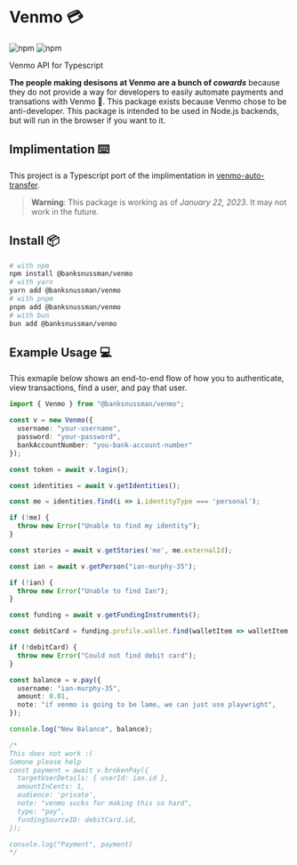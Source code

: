 # Venmo 💳

![npm](https://img.shields.io/npm/dt/@banksnussman/venmo)
![npm](https://img.shields.io/npm/v/@banksnussman/venmo)

Venmo API for Typescript

**The people making desisons at Venmo are a bunch of *cowards*** because they do not provide a way for developers to easily automate payments and transations with Venmo 🤬. This package exists because Venmo chose to be anti-developer. This package is intended to be used in Node.js backends, but will run in the browser if you want to it. 

## Implimentation ⌨️

This project is a Typescript port of the implimentation in [venmo-auto-transfer](https://github.com/radian-software/venmo-auto-transfer).

> **Warning**: This package is working as of *January 22, 2023*. It may not work in the future.

## Install 📦

```sh
# with npm
npm install @banksnussman/venmo
# with yarn
yarn add @banksnussman/venmo
# with pnpm
pnpm add @banksnussman/venmo
# with bun
bun add @banksnussman/venmo
```

## Example Usage 💻

This exmaple below shows an end-to-end flow of how you to authenticate, view transactions, find a user, and pay that user.

```typescript
import { Venmo } from "@banksnussman/venmo";

const v = new Venmo({
  username: "your-username",
  password: "your-password",
  bankAccountNumber: "you-bank-account-number"
});

const token = await v.login();

const identities = await v.getIdentities();

const me = identities.find(i => i.identityType === 'personal');

if (!me) {
  throw new Error("Unable to find my identity");
}

const stories = await v.getStories('me', me.externalId);

const ian = await v.getPerson("ian-murphy-35");

if (!ian) {
  throw new Error("Unable to find Ian");
}

const funding = await v.getFundingInstruments();

const debitCard = funding.profile.wallet.find(walletItem => walletItem.instrumentType === 'debitCard');

if (!debitCard) {
  throw new Error("Could not find debit card");
}

const balance = v.pay({
  username: "ian-murphy-35",
  amount: 0.01,
  note: "if venmo is going to be lame, we can just use playwright",
});

console.log("New Balance", balance);

/*
This does not work :(
Somone please help
const payment = await v.brokenPay({
  targetUserDetails: { userId: ian.id },
  amountInCents: 1,
  audience: 'private',
  note: "venmo sucks for making this so hard",
  type: "pay",
  fundingSourceID: debitCard.id,
});

console.log("Payment", payment)
*/
```